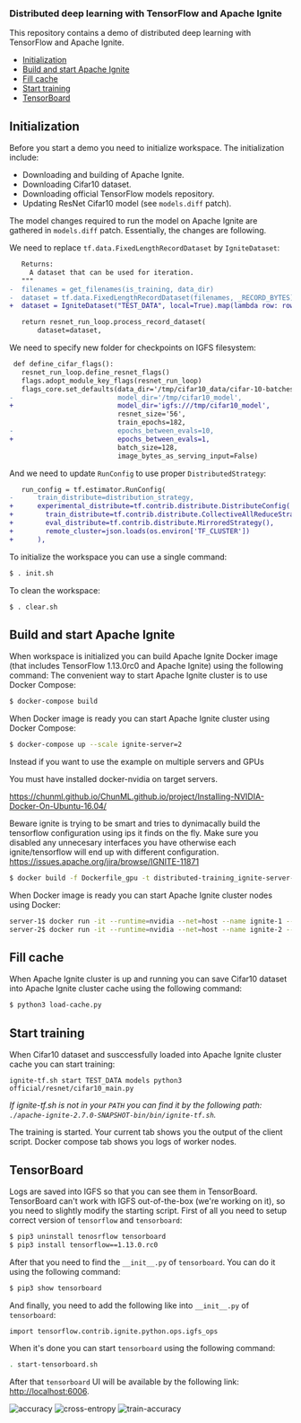 ### Distributed deep learning with TensorFlow and Apache Ignite

This repository contains a demo of distributed deep learning with TensorFlow and Apache Ignite.

-   [Initialization](#initialization)
-   [Build and start Apache Ignite](#build-and-start-apache-ignite)
-   [Fill cache](#fill-cache)
-   [Start training](#start-training)
-   [TensorBoard](#tensorboard)

## Initialization

Before you start a demo you need to initialize workspace. The initialization include:

* Downloading and building of Apache Ignite.
* Downloading Cifar10 dataset.
* Downloading official TensorFlow models repository.
* Updating ResNet Cifar10 model (see `models.diff` patch).

The model changes required to run the model on Apache Ignite are gathered in `models.diff` patch. Essentially, the changes are following.

We need to replace `tf.data.FixedLengthRecordDataset` by `IgniteDataset`:

```diff
   Returns:
     A dataset that can be used for iteration.
   """
-  filenames = get_filenames(is_training, data_dir)
-  dataset = tf.data.FixedLengthRecordDataset(filenames, _RECORD_BYTES)
+  dataset = IgniteDataset("TEST_DATA", local=True).map(lambda row: row['val'])

   return resnet_run_loop.process_record_dataset(
       dataset=dataset,

```

We need to specify new folder for checkpoints on IGFS filesystem:

```diff
 def define_cifar_flags():
   resnet_run_loop.define_resnet_flags()
   flags.adopt_module_key_flags(resnet_run_loop)
   flags_core.set_defaults(data_dir='/tmp/cifar10_data/cifar-10-batches-bin',
-                          model_dir='/tmp/cifar10_model',
+                          model_dir='igfs:///tmp/cifar10_model',
                           resnet_size='56',
                           train_epochs=182,
-                          epochs_between_evals=10,
+                          epochs_between_evals=1,
                           batch_size=128,
                           image_bytes_as_serving_input=False)

```

And we need to update `RunConfig` to use proper `DistributedStrategy`:

```diff
   run_config = tf.estimator.RunConfig(
-      train_distribute=distribution_strategy,
+      experimental_distribute=tf.contrib.distribute.DistributeConfig(
+        train_distribute=tf.contrib.distribute.CollectiveAllReduceStrategy(),
+        eval_distribute=tf.contrib.distribute.MirroredStrategy(),
+        remote_cluster=json.loads(os.environ['TF_CLUSTER'])
+      ),
```

To initialize the workspace you can use a single command:

```bash
$ . init.sh
```

To clean the workspace:

```bash
$ . clear.sh
```

## Build and start Apache Ignite

When workspace is initialized you can build Apache Ignite Docker image (that includes TensorFlow 1.13.0rc0 and Apache Ignite) using the following command:
The convenient way to start Apache Ignite cluster is to use Docker Compose:

```bash
$ docker-compose build
```

When Docker image is ready you can start Apache Ignite cluster using Docker Compose:

```bash
$ docker-compose up --scale ignite-server=2
```

Instead if you want to use the example on multiple servers and GPUs

You must have installed docker-nvidia on target servers.

  https://chunml.github.io/ChunML.github.io/project/Installing-NVIDIA-Docker-On-Ubuntu-16.04/

Beware ignite is trying to be smart and tries to dynimacally build the tensorflow configuration using ips it finds on the fly. Make sure you disabled any unnecesary interfaces you have otherwise each ignite/tensorflow will end up with different configuration. https://issues.apache.org/jira/browse/IGNITE-11871

```bash
$ docker build -f Dockerfile_gpu -t distributed-training_ignite-server-gpu:1.0.0 . 
```

When Docker image is ready you can start Apache Ignite cluster nodes using Docker:

```bash
server-1$ docker run -it --runtime=nvidia --net=host --name ignite-1 --rm distributed-training_ignite-server-gpu:1.0.0
server-2$ docker run -it --runtime=nvidia --net=host --name ignite-2 --rm distributed-training_ignite-server-gpu:1.0.0
```



## Fill cache

When Apache Ignite cluster is up and running you can save Cifar10 dataset into Apache Ignite cluster cache using the following command:

```bash
$ python3 load-cache.py
```

## Start training

When Cifar10 dataset and susccessfully loaded into Apache Ignite cluster cache you can start training:

```
ignite-tf.sh start TEST_DATA models python3 official/resnet/cifar10_main.py
```

*If ignite-tf.sh is not in your `PATH` you can find it by the following path: `./apache-ignite-2.7.0-SNAPSHOT-bin/bin/ignite-tf.sh`.*

The training is started. Your current tab shows you the output of the client script. Docker compose tab shows you logs of worker nodes.

## TensorBoard

Logs are saved into IGFS so that you can see them in TensorBoard. TensorBoard can't work with IGFS out-of-the-box (we're working on it), so you need to slightly modify the starting script. First of all you need to setup correct version of `tensorflow` and `tensorboard`:

```bash
$ pip3 uninstall tenosrflow tensorboard
$ pip3 install tensorflow==1.13.0.rc0
```

After that you need to find the `__init__.py` of `tensorboard`. You can do it using the following command:

```bash
$ pip3 show tensorboard
```

And finally, you need to add the following like into `__init__.py` of `tensorboard`:

```bash
import tensorflow.contrib.ignite.python.ops.igfs_ops
```

When it's done you can start `tensorboard` using the following command:

```bash
. start-tensorboard.sh
```

After that `tensorboard` UI will be available by the following link: [http://localhost:6006](http://localhost:6006).

![accuracy](https://s3.eu-central-1.amazonaws.com/dmitrievanthony-habrahabr/accuracy.png)
![cross-entropy](https://s3.eu-central-1.amazonaws.com/dmitrievanthony-habrahabr/cross-entropy.png)
![train-accuracy](https://s3.eu-central-1.amazonaws.com/dmitrievanthony-habrahabr/train_accuracy.png)
